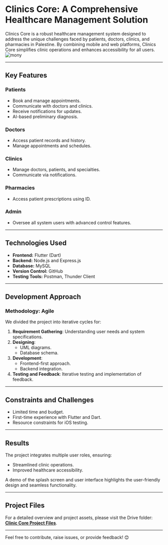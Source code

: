 # Clinics Core: A Comprehensive Healthcare Management Solution  

Clinics Core is a robust healthcare management system designed to address the unique challenges faced by patients, doctors, clinics, and pharmacies in Palestine. By combining mobile and web platforms, Clinics Core simplifies clinic operations and enhances accessibility for all users.  
![mony](https://github.com/user-attachments/assets/6a01a65f-f1af-4fcc-b816-9a28d4c24f0e)

---

## Key Features  

### Patients  
- Book and manage appointments.  
- Communicate with doctors and clinics.  
- Receive notifications for updates.  
- AI-based preliminary diagnosis.  

### Doctors  
- Access patient records and history.  
- Manage appointments and schedules.  

### Clinics  
- Manage doctors, patients, and specialties.  
- Communicate via notifications.  

### Pharmacies  
- Access patient prescriptions using ID.  

### Admin  
- Oversee all system users with advanced control features.  

---

## Technologies Used  
- **Frontend:** Flutter (Dart)  
- **Backend:** Node.js and Express.js  
- **Database:** MySQL  
- **Version Control:** GitHub  
- **Testing Tools:** Postman, Thunder Client  

---

## Development Approach  

### Methodology: Agile  
We divided the project into iterative cycles for:  
1. **Requirement Gathering**: Understanding user needs and system specifications.  
2. **Designing**:  
   - UML diagrams.  
   - Database schema.  
3. **Development**:  
   - Frontend-first approach.  
   - Backend integration.  
4. **Testing and Feedback**: Iterative testing and implementation of feedback.  

---

## Constraints and Challenges  
- Limited time and budget.  
- First-time experience with Flutter and Dart.  
- Resource constraints for iOS testing.  

---

## Results  
The project integrates multiple user roles, ensuring:  
- Streamlined clinic operations.  
- Improved healthcare accessibility.  

A demo of the splash screen and user interface highlights the user-friendly design and seamless functionality.  

---

## Project Files  
For a detailed overview and project assets, please visit the Drive folder:  
[**Clinic Core Project Files**](https://drive.google.com/drive/u/0/folders/1-taasnXIOtN1LolgRhDJtJARUc7ByDdY).  

---  

Feel free to contribute, raise issues, or provide feedback! 😊  

